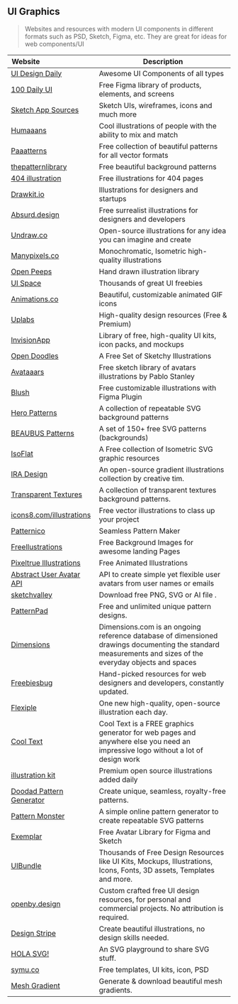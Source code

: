 ## UI Graphics

> Websites and resources with modern UI components in different formats such as PSD, Sketch, Figma, etc. They are great for ideas for web components/UI

| Website                            | Description |
| --- | --- |
| [UI Design Daily](https://uidesigndaily.com/) | Awesome UI Components of all types |
| [100 Daily UI](https://100dailyui.webflow.io/) | Free Figma library of products, elements, and screens |
| [Sketch App Sources](https://www.sketchappsources.com/) | Sketch UIs, wireframes, icons and much more |
| [Humaaans](https://www.humaaans.com/) | Cool illustrations of people with the ability to mix and match |
| [Paaatterns](https://products.ls.graphics/paaatterns/) | Free collection of beautiful patterns for all vector formats |
| [thepatternlibrary](http://thepatternlibrary.com/) | Free beautiful background patterns |
| [404 illustration](https://error404.fun/) | Free illustrations for 404 pages |
| [Drawkit.io](https://www.drawkit.io/) | Illustrations for designers and startups |
| [Absurd.design](https://absurd.design/) | Free surrealist illustrations for designers and developers |
| [Undraw.co](https://undraw.co/) | Open-source illustrations for any idea you can imagine and create |
| [Manypixels.co](https://www.manypixels.co/gallery/) | Monochromatic, Isometric high-quality illustrations |
| [Open Peeps](https://www.openpeeps.com/) | Hand drawn illustration library |
| [UI Space](https://uispace.net/) | Thousands of great UI freebies |
| [Animations.co](http://animaticons.co/) | Beautiful, customizable animated GIF icons |
| [Uplabs](https://www.uplabs.com/) | High-quality design resources (Free & Premium) |
| [InvisionApp](https://www.invisionapp.com/inside-design/design-resources/) | Library of free, high-quality UI kits, icon packs, and mockups |
| [Open Doodles](https://www.opendoodles.com/) | A Free Set of Sketchy Illustrations |
| [Avataaars](https://avataaars.com/) | Free sketch library of avatars illustrations by Pablo Stanley |
| [Blush](https://blush.design/) | Free customizable illustrations with Figma Plugin |
| [Hero Patterns](http://www.heropatterns.com/) | A collection of repeatable SVG background patterns |
| [BEAUBUS Patterns](https://patterns.beaubus.com/) | A set of 150+ free SVG patterns (backgrounds) |
| [IsoFlat](https://isoflat.com/) | A Free collection of Isometric SVG graphic resources |
| [IRA Design](https://iradesign.io/) | An open-source gradient illustrations collection by creative tim. |
| [Transparent Textures](https://www.transparenttextures.com/) | A collection of transparent textures background patterns. |
| [icons8.com/illustrations](https://icons8.com/illustrations) | Free vector illustrations to class up your project |
| [Patternico](https://patternico.com/) | Seamless Pattern Maker |
| [Freellustrations](https://www.freellustrations.com/) | Free Background Images for awesome landing Pages |
| [Pixeltrue Illustrations](https://www.pixeltrue.com/illustrations) | Free Animated Illustrations |
| [Abstract User Avatar API](https://www.abstractapi.com/user-avatar-api) | API to create simple yet flexible user avatars from user names or emails |
| [sketchvalley](https://sketchvalley.com/) | Download free PNG, SVG or AI file . |
| [PatternPad](https://patternpad.com/) | Free and unlimited unique pattern designs. |
| [Dimensions](https://www.dimensions.com/) | Dimensions.com is an ongoing reference database of dimensioned drawings documenting the standard measurements and sizes of the everyday objects and spaces |
| [Freebiesbug](https://freebiesbug.com/) | Hand-picked resources for web designers and developers, constantly updated. |
| [Flexiple](https://2.flexiple.com/scale/all-illustrations) | One new high-quality, open-source illustration each day. |
| [Cool Text](https://cooltext.com/) | Cool Text is a FREE graphics generator for web pages and anywhere else you need an impressive logo without a lot of design work |
| [illustration kit](https://illustrationkit.com/) | Premium open source illustrations added daily |
| [Doodad Pattern Generator](https://doodad.dev/pattern-generator/) | Create unique, seamless, royalty-free patterns. |
| [Pattern Monster](https://pattern.monster/) | A simple online pattern generator to create repeatable SVG patterns |
| [Exemplar](https://themeselection.com/products/exemplar-free-avatar-library-for-figma-and-sketch/) | Free Avatar Library for Figma and Sketch |
| [UIBundle](https://uibundle.com/) | Thousands of Free Design Resources like UI Kits, Mockups, Illustrations, Icons, Fonts, 3D assets, Templates and more. |
| [openby.design](https://openby.design/) | Custom crafted free UI design resources, for personal and commercial projects. No attribution is required. |
| [Design Stripe](https://designstripe.com/catalog) | Create beautiful illustrations, no design skills needed. |
| [HOLA SVG!](https://holasvg.com/) | An SVG playground to share SVG stuff. |
| [symu.co](https://symu.co/freebies/templates-4/) | Free templates, UI kits, icon, PSD |
| [Mesh Gradient](https://meshgradient.in/) | Generate & download beautiful mesh gradients. |
